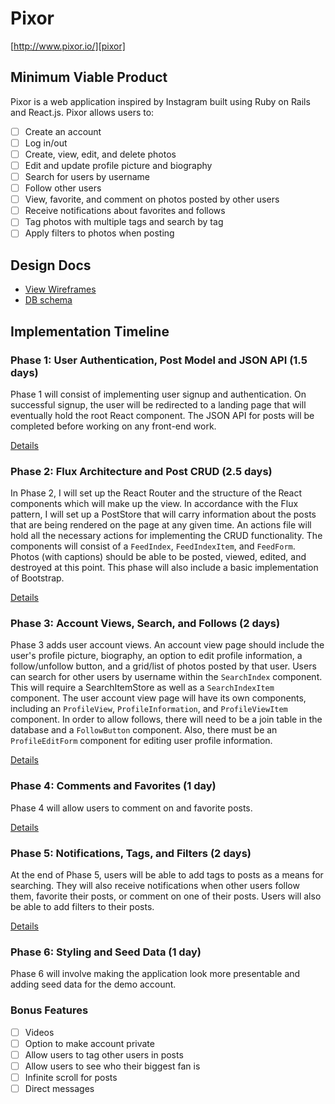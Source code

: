 # Pixor

[http://www.pixor.io/][pixor]

[pixor]: http://www.pixor.io/

## Minimum Viable Product

Pixor is a web application inspired by Instagram built using Ruby on Rails
and React.js. Pixor allows users to:

<!-- This is a Markdown checklist. Use it to keep track of your progress! -->

- [ ] Create an account
- [ ] Log in/out
- [ ] Create, view, edit, and delete photos
- [ ] Edit and update profile picture and biography
- [ ] Search for users by username
- [ ] Follow other users
- [ ] View, favorite, and comment on photos posted by other users
- [ ] Receive notifications about favorites and follows
- [ ] Tag photos with multiple tags and search by tag
- [ ] Apply filters to photos when posting

## Design Docs
* [View Wireframes][view]
* [DB schema][schema]

[view]: ./docs/views.md
[schema]: ./docs/schema.md

## Implementation Timeline

### Phase 1: User Authentication, Post Model and JSON API (1.5 days)

Phase 1 will consist of implementing user signup and authentication. On
successful signup, the user will be redirected to a landing page that will
eventually hold the root React component. The JSON API for posts will be
completed before working on any front-end work.

[Details][phase-one]

### Phase 2: Flux Architecture and Post CRUD (2.5 days)

In Phase 2, I will set up the React Router and the structure of the React
components which will make up the view. In accordance with the Flux pattern, I
will set up a PostStore that will carry information about the posts that are
being rendered on the page at any given time. An actions file will hold all the
necessary actions for implementing the CRUD functionality. The components will
consist of a `FeedIndex`, `FeedIndexItem`, and `FeedForm`. Photos (with
captions) should be able to be posted, viewed, edited, and destroyed at this
point. This phase will also include a basic implementation of Bootstrap.

[Details][phase-two]

### Phase 3: Account Views, Search, and Follows (2 days)

Phase 3 adds user account views. An account view page should include
the user's profile picture, biography, an option to edit profile information, a
follow/unfollow button, and a grid/list of photos posted by that user. Users
can search for other users by username within the `SearchIndex` component. This
will require a SearchItemStore as well as a `SearchIndexItem` component. The
user account view page will have its own components, including an `ProfileView`,
`ProfileInformation`, and `ProfileViewItem` component. In order to allow
follows, there will need to be a join table in the database and a `FollowButton`
component. Also, there must be an `ProfileEditForm` component for editing user
profile information.

[Details][phase-three]

### Phase 4: Comments and Favorites (1 day)

Phase 4 will allow users to comment on and favorite posts.

[Details][phase-four]

### Phase 5: Notifications, Tags, and Filters (2 days)

At the end of Phase 5, users will be able to add tags to posts as a means for
searching. They will also receive notifications when other users follow them,
favorite their posts, or comment on one of their posts. Users will also be
able to add filters to their posts.

[Details][phase-five]

### Phase 6: Styling and Seed Data (1 day)

Phase 6 will involve making the application look more presentable and adding
seed data for the demo account.

### Bonus Features
- [ ] Videos
- [ ] Option to make account private
- [ ] Allow users to tag other users in posts
- [ ] Allow users to see who their biggest fan is
- [ ] Infinite scroll for posts
- [ ] Direct messages

[phase-one]: ./docs/phases/phase1.md
[phase-two]: ./docs/phases/phase2.md
[phase-three]: ./docs/phases/phase3.md
[phase-four]: ./docs/phases/phase4.md
[phase-five]: ./docs/phases/phase5.md
